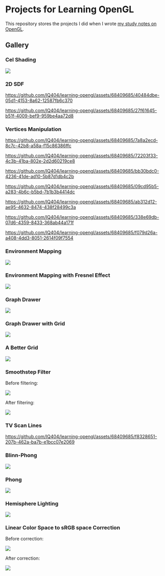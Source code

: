# Projects for Learning OpenGL

This repository stores the projects I did when I wrote [my study notes on OpenGL](https://github.com/IQ404/study-notes/blob/opengl/README.md).

## Gallery

### Cel Shading

<img src="https://github.com/IQ404/learning-opengl/blob/main/opengl/gallery/Cel%20Shading.png"></a>

### 2D SDF

https://github.com/IQ404/learning-opengl/assets/68409685/40484dbe-05d1-4153-8a62-12587fb6c370

https://github.com/IQ404/learning-opengl/assets/68409685/27f61645-b51f-4009-bef9-959be4aa72d8

### Vertices Manipulation

https://github.com/IQ404/learning-opengl/assets/68409685/7a8a2ecd-8c7c-42b8-a58a-f15c86386ffc

https://github.com/IQ404/learning-opengl/assets/68409685/72203f33-4c3b-41ba-802e-2d2d60219ce8

https://github.com/IQ404/learning-opengl/assets/68409685/bb30bdc0-4236-41de-ad10-5b87d1db4c2b

https://github.com/IQ404/learning-opengl/assets/68409685/09cd95b5-a283-4b6c-b5bd-7b1b3b4414dc

https://github.com/IQ404/learning-opengl/assets/68409685/ab312d12-ae95-4632-8474-438f28499c3a

https://github.com/IQ404/learning-opengl/assets/68409685/338e69db-07d6-4359-8433-368ab44a171f

https://github.com/IQ404/learning-opengl/assets/68409685/f079d26a-a408-4dd3-8051-2614f09f7554

### Environment Mapping

<img src="https://github.com/IQ404/learning-opengl/blob/main/opengl/gallery/Environment%20Mapping.png"></a>

### Environment Mapping with Fresnel Effect

<img src="https://github.com/IQ404/learning-opengl/blob/main/opengl/gallery/Environment%20Mapping%20with%20Fresnel.png"></a>

### Graph Drawer

<img src="https://github.com/IQ404/learning-opengl/blob/main/opengl/gallery/graph%20drawer.png"></a>

### Graph Drawer with Grid

<img src="https://github.com/IQ404/learning-opengl/blob/main/opengl/gallery/graph%20drawer%20with%20grid.png"></a>

### A Better Grid

<img src="https://github.com/IQ404/learning-opengl/blob/main/opengl/gallery/better_grid.png"></a>

### Smoothstep Filter

Before filtering:

<img src="https://github.com/IQ404/learning-opengl/blob/main/opengl/gallery/original%20texture.png"></a>

After filtering:

<img src="https://github.com/IQ404/learning-opengl/blob/main/opengl/gallery/smoothstep%20filter.png"></a>

### TV Scan Lines

https://github.com/IQ404/learning-opengl/assets/68409685/f8328651-207b-462a-ba7b-e1bcc07e2069

### Blinn-Phong

<img src="https://github.com/IQ404/learning-opengl/blob/main/opengl/gallery/Blinn%20Phong.png"></a>

### Phong

<img src="https://github.com/IQ404/learning-opengl/blob/main/opengl/gallery/Phong.png"></a>

### Hemisphere Lighting

<img src="https://github.com/IQ404/learning-opengl/blob/main/opengl/gallery/Hemisphere%20Lighting.png"></a>

### Linear Color Space to sRGB space Correction

Before correction:

<img src="https://github.com/IQ404/learning-opengl/blob/main/opengl/gallery/before_gamma.png"></a>

After correction:

<img src="https://github.com/IQ404/learning-opengl/blob/main/opengl/gallery/after_gamma.png"></a>
